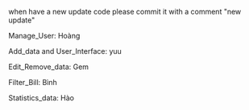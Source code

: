 when have a new update code please commit it with a comment "new update"




Manage_User: Hoàng


Add_data and User_Interface: yuu


Edit_Remove_data: Gem


Filter_Bill: Bình


Statistics_data: Hào

